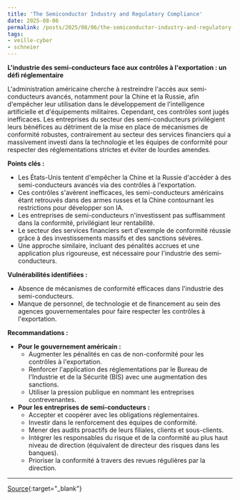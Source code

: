 ```yaml
---
title: 'The Semiconductor Industry and Regulatory Compliance'
date: 2025-08-06
permalink: /posts/2025/08/06/the-semiconductor-industry-and-regulatory-compliance/
tags:
- veille-cyber
- schneier
---
```

**L'industrie des semi-conducteurs face aux contrôles à l'exportation : un défi réglementaire**

L'administration américaine cherche à restreindre l'accès aux semi-conducteurs avancés, notamment pour la Chine et la Russie, afin d'empêcher leur utilisation dans le développement de l'intelligence artificielle et d'équipements militaires. Cependant, ces contrôles sont jugés inefficaces. Les entreprises du secteur des semi-conducteurs privilégient leurs bénéfices au détriment de la mise en place de mécanismes de conformité robustes, contrairement au secteur des services financiers qui a massivement investi dans la technologie et les équipes de conformité pour respecter des réglementations strictes et éviter de lourdes amendes.

**Points clés :**

*   Les États-Unis tentent d'empêcher la Chine et la Russie d'accéder à des semi-conducteurs avancés via des contrôles à l'exportation.
*   Ces contrôles s'avèrent inefficaces, les semi-conducteurs américains étant retrouvés dans des armes russes et la Chine contournant les restrictions pour développer son IA.
*   Les entreprises de semi-conducteurs n'investissent pas suffisamment dans la conformité, privilégiant leur rentabilité.
*   Le secteur des services financiers sert d'exemple de conformité réussie grâce à des investissements massifs et des sanctions sévères.
*   Une approche similaire, incluant des pénalités accrues et une application plus rigoureuse, est nécessaire pour l'industrie des semi-conducteurs.

**Vulnérabilités identifiées :**

*   Absence de mécanismes de conformité efficaces dans l'industrie des semi-conducteurs.
*   Manque de personnel, de technologie et de financement au sein des agences gouvernementales pour faire respecter les contrôles à l'exportation.

**Recommandations :**

*   **Pour le gouvernement américain :**
    *   Augmenter les pénalités en cas de non-conformité pour les contrôles à l'exportation.
    *   Renforcer l'application des réglementations par le Bureau de l'Industrie et de la Sécurité (BIS) avec une augmentation des sanctions.
    *   Utiliser la pression publique en nommant les entreprises contrevenantes.
*   **Pour les entreprises de semi-conducteurs :**
    *   Accepter et coopérer avec les obligations réglementaires.
    *   Investir dans le renforcement des équipes de conformité.
    *   Mener des audits proactifs de leurs filiales, clients et sous-clients.
    *   Intégrer les responsables du risque et de la conformité au plus haut niveau de direction (équivalent de directeur des risques dans les banques).
    *   Prioriser la conformité à travers des revues régulières par la direction.

---
[Source](https://www.schneier.com/blog/archives/2025/08/its-time-for-the-semiconductor-industry-to-step-up.html){:target="_blank"}
